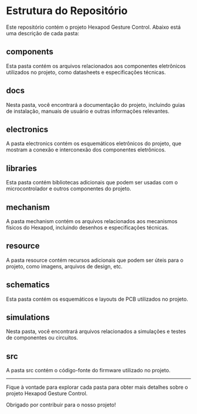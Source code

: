 # Estrutura do Repositório

Este repositório contém o projeto Hexapod Gesture Control. Abaixo está uma descrição de cada pasta:

## components

Esta pasta contém os arquivos relacionados aos componentes eletrônicos utilizados no projeto, como datasheets e especificações técnicas.

## docs

Nesta pasta, você encontrará a documentação do projeto, incluindo guias de instalação, manuais de usuário e outras informações relevantes.

## electronics

A pasta electronics contém os esquemáticos eletrônicos do projeto, que mostram a conexão e interconexão dos componentes eletrônicos.

## libraries

Esta pasta contém bibliotecas adicionais que podem ser usadas com o microcontrolador e outros componentes do projeto.

## mechanism

A pasta mechanism contém os arquivos relacionados aos mecanismos físicos do Hexapod, incluindo desenhos e especificações técnicas.

## resource

A pasta resource contém recursos adicionais que podem ser úteis para o projeto, como imagens, arquivos de design, etc.

## schematics

Esta pasta contém os esquemáticos e layouts de PCB utilizados no projeto.

## simulations

Nesta pasta, você encontrará arquivos relacionados a simulações e testes de componentes ou circuitos.

## src

A pasta src contém o código-fonte do firmware utilizado no projeto.
__________________________________________________________________________________

Fique à vontade para explorar cada pasta para obter mais detalhes sobre o projeto Hexapod Gesture Control.

Obrigado por contribuir para o nosso projeto!
